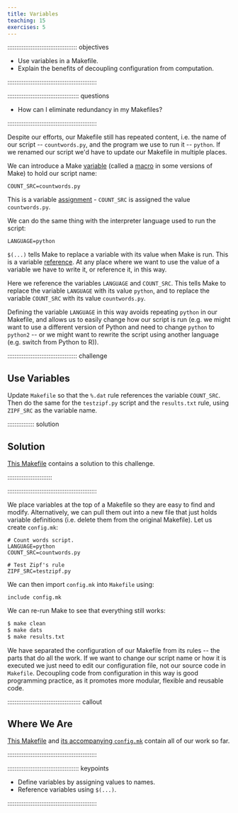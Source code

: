 ```yaml
---
title: Variables
teaching: 15
exercises: 5
---
```


::::::::::::::::::::::::::::::::::::::: objectives

- Use variables in a Makefile.
- Explain the benefits of decoupling configuration from computation.

::::::::::::::::::::::::::::::::::::::::::::::::::

:::::::::::::::::::::::::::::::::::::::: questions

- How can I eliminate redundancy in my Makefiles?

::::::::::::::::::::::::::::::::::::::::::::::::::

Despite our efforts, our Makefile still has repeated content, i.e.
the name of our script -- `countwords.py`, and the program we use to run it --
`python`. If we renamed our script we'd have to update our Makefile in multiple
places.

We can introduce a Make [variable](../learners/reference.md#variable) (called a
[macro](../learners/reference.md#macro) in some versions of Make) to hold our
script name:

```make
COUNT_SRC=countwords.py
```

This is a variable [assignment](../learners/reference.md#assignment) -
`COUNT_SRC` is assigned the value `countwords.py`.

We can do the same thing with the interpreter language used to run the script:

```make
LANGUAGE=python
```

`$(...)` tells Make to replace a variable with its value when Make
is run. This is a variable [reference](../learners/reference.md#reference). At
any place where we want to use the value of a variable we have to
write it, or reference it, in this way.

Here we reference the variables `LANGUAGE` and `COUNT_SRC`. This tells Make to
replace the variable `LANGUAGE` with its value `python`,
and to replace the variable `COUNT_SRC` with its value `countwords.py`.

Defining the variable `LANGUAGE` in this way avoids repeating `python` in our
Makefile, and allows us to easily
change how our script is run (e.g. we might want to use a different
version of Python and need to change `python` to `python2` -- or we might want
to rewrite the script using another language (e.g. switch from Python to R)).

:::::::::::::::::::::::::::::::::::::::  challenge

## Use Variables

Update `Makefile` so that the `%.dat` rule
references the variable `COUNT_SRC`.
Then do the same for the `testzipf.py` script
and the `results.txt` rule,
using `ZIPF_SRC` as the variable name.

:::::::::::::::  solution

## Solution

[This Makefile](code/06-variables-challenge/Makefile)
contains a solution to this challenge.



:::::::::::::::::::::::::

::::::::::::::::::::::::::::::::::::::::::::::::::

We place variables at the top of a Makefile so they are easy to
find and modify. Alternatively, we can pull them out into a new
file that just holds variable definitions (i.e. delete them from
the original Makefile). Let us create `config.mk`:

```make
# Count words script.
LANGUAGE=python
COUNT_SRC=countwords.py

# Test Zipf's rule
ZIPF_SRC=testzipf.py
```

We can then import `config.mk` into `Makefile` using:

```make
include config.mk
```

We can re-run Make to see that everything still works:

```bash
$ make clean
$ make dats
$ make results.txt
```

We have separated the configuration of our Makefile from its rules --
the parts that do all the work. If we want to change our script name
or how it is executed we just need to edit our configuration file, not
our source code in `Makefile`. Decoupling code from configuration in
this way is good programming practice, as it promotes more modular,
flexible and reusable code.

:::::::::::::::::::::::::::::::::::::::::  callout

## Where We Are

[This Makefile](code/06-variables/Makefile)
and [its accompanying `config.mk`](code/06-variables/config.mk)
contain all of our work so far.


::::::::::::::::::::::::::::::::::::::::::::::::::

:::::::::::::::::::::::::::::::::::::::: keypoints

- Define variables by assigning values to names.
- Reference variables using `$(...)`.

::::::::::::::::::::::::::::::::::::::::::::::::::


